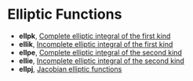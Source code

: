 # Elliptic Functions

* **ellpk**, [Complete elliptic integral of the first kind](doubldoc.md#ellpk)
* **ellik**, [Incomplete elliptic integral of the first kind](doubldoc.md#ellik)
* **ellpe**, [Complete elliptic integral of the second kind](doubldoc.md#ellpe)
* **ellie**, [Incomplete elliptic integral of the second kind](doubldoc.md#ellie)
* **ellpj**, [Jacobian elliptic functions](doubldoc.md#ellpj)
